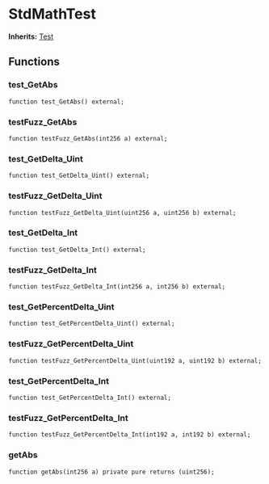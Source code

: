 # StdMathTest
**Inherits:**
[Test](/lib/forge-std/src/Test.sol/abstract.Test.md)


## Functions
### test_GetAbs


```solidity
function test_GetAbs() external;
```

### testFuzz_GetAbs


```solidity
function testFuzz_GetAbs(int256 a) external;
```

### test_GetDelta_Uint


```solidity
function test_GetDelta_Uint() external;
```

### testFuzz_GetDelta_Uint


```solidity
function testFuzz_GetDelta_Uint(uint256 a, uint256 b) external;
```

### test_GetDelta_Int


```solidity
function test_GetDelta_Int() external;
```

### testFuzz_GetDelta_Int


```solidity
function testFuzz_GetDelta_Int(int256 a, int256 b) external;
```

### test_GetPercentDelta_Uint


```solidity
function test_GetPercentDelta_Uint() external;
```

### testFuzz_GetPercentDelta_Uint


```solidity
function testFuzz_GetPercentDelta_Uint(uint192 a, uint192 b) external;
```

### test_GetPercentDelta_Int


```solidity
function test_GetPercentDelta_Int() external;
```

### testFuzz_GetPercentDelta_Int


```solidity
function testFuzz_GetPercentDelta_Int(int192 a, int192 b) external;
```

### getAbs


```solidity
function getAbs(int256 a) private pure returns (uint256);
```

